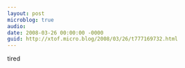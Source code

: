 ```yaml
---
layout: post
microblog: true
audio: 
date: 2008-03-26 00:00:00 -0000
guid: http://xtof.micro.blog/2008/03/26/t777169732.html
---
```

tired
